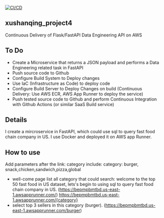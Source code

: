 [![CI/CD](https://github.com/nogibjj/xushanqing_project4/actions/workflows/docker-image.yml/badge.svg?branch=main)](https://github.com/nogibjj/xushanqing_project4/actions/workflows/docker-image.yml)


## xushanqing_project4
Continuous Delivery of Flask/FastAPI Data Engineering API on AWS

## To Do
* Create a Microservice that returns a JSON payload and performs a Data Engineering related task in FastAPI
* Push source code to Github
* Configure Build System to Deploy changes
* Use IaC (Infrastructure as Code) to deploy code
* Configure Build Server to Deploy Changes on build (Continuous Delivery: Use AWS ECR, AWS App Runner to deploy the service)
* Push tested source code to Github and perform Continuous Integration with Github Actions (or similar SaaS Build service)

## Details
I create a mircroservice in FastAPI, which could use sql to query fast food chain company in US. I use Docker and deployed it on AWS app Runner.

## How to use
Add parameters after the link: 
category include:  category: burger, snack,chicken,sandwich,pizza,global
* well-come page list all category that could search: welcome to the top 50 fast food in US dataset, lets's begin to using sql to query fast food chain company in US. (https://bepmpbmtbd.us-east-1.awsapprunner.com/)
https://bepmpbmtbd.us-east-1.awsapprunner.com/{category}
* select top 3 sellers in this category (burger). (https://bepmpbmtbd.us-east-1.awsapprunner.com/burger)

